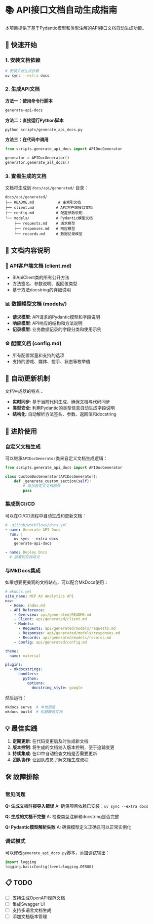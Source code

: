 # 📚 API接口文档自动生成指南

本项目提供了基于Pydantic模型和类型注解的API接口文档自动生成功能。

## 🚀 快速开始

### 1. 安装文档依赖

```bash
# 安装文档生成依赖
uv sync --extra docs
```

### 2. 生成API文档

**方法一：使用命令行脚本**
```bash
generate-api-docs
```

**方法二：直接运行Python脚本**
```bash
python scripts/generate_api_docs.py
```

**方法三：在代码中调用**
```python
from scripts.generate_api_docs import APIDocGenerator

generator = APIDocGenerator()
generator.generate_all_docs()
```

### 3. 查看生成的文档

文档将生成到 `docs/api/generated/` 目录：

```
docs/api/generated/
├── README.md           # 主索引文档
├── client.md          # API客户端接口文档
├── config.md          # 配置参数说明
└── models/            # Pydantic模型文档
    ├── requests.md    # 请求模型
    ├── responses.md   # 响应模型
    └── records.md     # 数据记录模型
```

## 📖 文档内容说明

### 🔧 API客户端文档 (client.md)
- BiApiClient类的所有公开方法
- 方法签名、参数说明、返回值类型
- 基于方法docstring的详细说明

### 📊 数据模型文档 (models/)
- **请求模型**: API请求的Pydantic模型和字段说明
- **响应模型**: API响应的结构和方法说明
- **记录模型**: 业务数据记录的字段分类和使用示例

### ⚙️ 配置文档 (config.md)
- 所有配置常量和支持的选项
- 支持的游戏、媒体、投手、状态等枚举值

## 🔄 自动更新机制

文档生成器的特点：
- **实时同步**: 基于当前代码生成，确保文档与代码同步
- **类型安全**: 利用Pydantic的类型信息自动生成字段说明
- **结构化**: 自动解析方法签名、参数、返回值和docstring

## 🎯 进阶使用

### 自定义文档生成

可以继承`APIDocGenerator`类来自定义文档生成逻辑：

```python
from scripts.generate_api_docs import APIDocGenerator

class CustomDocGenerator(APIDocGenerator):
    def _generate_custom_section(self):
        # 添加自定义文档部分
        pass
```

### 集成到CI/CD

可以在CI/CD流程中自动生成和更新文档：

```yaml
# .github/workflows/docs.yml
- name: Generate API Docs
  run: |
    uv sync --extra docs
    generate-api-docs

- name: Deploy Docs
  # 部署到文档站点
```

### 与MkDocs集成

如果想要更美观的文档站点，可以配合MkDocs使用：

```yaml
# mkdocs.yml
site_name: MCP Ad Analytics API
nav:
  - Home: index.md
  - API Reference:
    - Overview: api/generated/README.md
    - Client: api/generated/client.md
    - Models:
      - Requests: api/generated/models/requests.md
      - Responses: api/generated/models/responses.md
      - Records: api/generated/models/records.md
    - Config: api/generated/config.md

theme:
  name: material

plugins:
  - mkdocstrings:
      handlers:
        python:
          options:
            docstring_style: google
```

然后运行：
```bash
mkdocs serve  # 本地预览
mkdocs build  # 构建静态文档
```

## 💡 最佳实践

1. **定期更新**: 在代码变更后及时生成新文档
2. **版本控制**: 将生成的文档纳入版本控制，便于追踪变更
3. **持续集成**: 在CI中自动检查文档是否需要更新
4. **团队协作**: 让团队成员了解文档生成流程

## 🛠️ 故障排除

### 常见问题

**Q: 生成文档时报导入错误**
A: 确保项目依赖已安装：`uv sync --extra docs`

**Q: 生成的文档不完整**
A: 检查类型注解和docstring是否完整

**Q: Pydantic模型解析失败**
A: 确保模型定义正确且可以正常实例化

### 调试模式

可以修改`generate_api_docs.py`脚本，添加调试输出：

```python
import logging
logging.basicConfig(level=logging.DEBUG)
```

## 📋 TODO

- [ ] 支持生成OpenAPI规范文档
- [ ] 集成Swagger UI
- [ ] 支持多语言文档生成
- [ ] 添加文档版本管理
